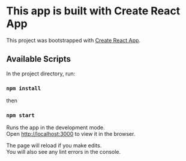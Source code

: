 # This app is built with Create React App

This project was bootstrapped with [Create React App](https://github.com/facebook/create-react-app).

## Available Scripts

In the project directory, run:

### `npm install`

then

### `npm start`

Runs the app in the development mode.\
Open [http://localhost:3000](http://localhost:3000) to view it in the browser.

The page will reload if you make edits.\
You will also see any lint errors in the console.
